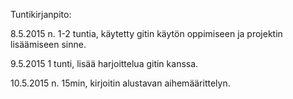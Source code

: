 Tuntikirjanpito:

8.5.2015
n. 1-2 tuntia, käytetty gitin käytön oppimiseen ja projektin lisäämiseen sinne.

9.5.2015
1 tunti, lisää harjoittelua gitin kanssa.

10.5.2015
n. 15min, kirjoitin alustavan aihemäärittelyn. 
